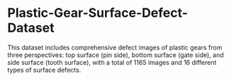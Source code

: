 # Plastic-Gear-Surface-Defect-Dataset
This dataset includes comprehensive defect images of plastic gears from three perspectives: top surface (pin side), bottom surface (gate side), and side surface (tooth surface), with a total of 1165 images and 16 different types of surface defects.
